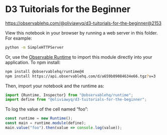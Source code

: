 # D3 Tuitorials for the Beginner

https://observablehq.com/@oliviawyq/d3-tuitorials-for-the-beginner@2153

View this notebook in your browser by running a web server in this folder. For
example:

~~~sh
python -m SimpleHTTPServer
~~~

Or, use the [Observable Runtime](https://github.com/observablehq/runtime) to
import this module directly into your application. To npm install:

~~~sh
npm install @observablehq/runtime@4
npm install https://api.observablehq.com/d/a659b09084634e66.tgz?v=3
~~~

Then, import your notebook and the runtime as:

~~~js
import {Runtime, Inspector} from "@observablehq/runtime";
import define from "@oliviawyq/d3-tuitorials-for-the-beginner";
~~~

To log the value of the cell named “foo”:

~~~js
const runtime = new Runtime();
const main = runtime.module(define);
main.value("foo").then(value => console.log(value));
~~~
